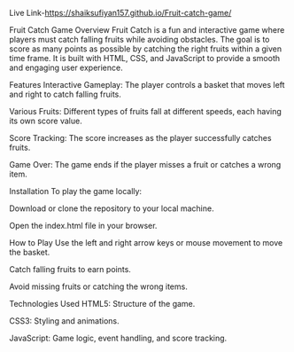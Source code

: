 Live Link-https://shaiksufiyan157.github.io/Fruit-catch-game/



Fruit Catch Game
Overview
Fruit Catch is a fun and interactive game where players must catch falling fruits while avoiding obstacles. The goal is to score as many points as possible by catching the right fruits within a given time frame. It is built with HTML, CSS, and JavaScript to provide a smooth and engaging user experience.

Features
Interactive Gameplay: The player controls a basket that moves left and right to catch falling fruits.

Various Fruits: Different types of fruits fall at different speeds, each having its own score value.

Score Tracking: The score increases as the player successfully catches fruits.

Game Over: The game ends if the player misses a fruit or catches a wrong item.

Installation
To play the game locally:

Download or clone the repository to your local machine.

Open the index.html file in your browser.

How to Play
Use the left and right arrow keys or mouse movement to move the basket.

Catch falling fruits to earn points.

Avoid missing fruits or catching the wrong items.

Technologies Used
HTML5: Structure of the game.

CSS3: Styling and animations.

JavaScript: Game logic, event handling, and score tracking.
